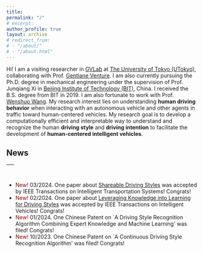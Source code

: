 ```yaml
---
title:
permalink: "/"
# excerpt: 
author_profile: true
layout: archive
# redirect_from:
# - "/about/"
# - "/about.html"
---
```



Hi! I am a visiting researcher in [GVLab](http://www.gvlab.jp/) at [The University of Tokyo (UTokyo)](https://www.u-tokyo.ac.jp/en/), collaborating with Prof. [Gentiane Venture](http://www.gvlab.jp/gv/index.html). I am also currently pursuing the Ph.D. degree in mechanical engineering under the supervision of Prof. Junqiang Xi in [Beijing Institute of Technology (BIT)](https://me-english.bit.edu.cn/), China. I received the B.S. degree from BIT in 2019. I am also fortunate to work with Prof. [Wenshuo Wang](https://wenshuowang.github.io/). My research interest lies on understanding **human driving behavior** when interacting with an autonomous vehicle and other agents in traffic toward human-centered vehicles. My research goal is to develop a computationally efficient and interpretable way to understand and recognize the human **driving style** and **driving intention** to facilitate the development of **human-centered intelligent vehicles**. 

## News 
<table style="width:100%">
  <thead>
    <tr>
      <th width="100%">&nbsp;</th>
    </tr>
  </thead>
</table>


<!--* <span style="color:darkred"> New! </span> 04/2024. One work about [Leveraging Knowledge into Learning for Driving Styles](https://ieeexplore.ieee.org/abstract/document/10423807) was accepted by IEEE ICRA 2024 as Late Breaking Results! Congrats! -->
* <span style="color:darkred"> New! </span> 03/2024. One paper about [Shareable Driving Styles](https://ieeexplore.ieee.org/document/10478205) was accepted by IEEE Transactions on Intelligent Transportation Systems! Congrats!
* <span style="color:darkred"> New! </span> 02/2024. One paper about [Leveraging Knowledge into Learning for Driving Styles](https://ieeexplore.ieee.org/abstract/document/10423807) was accepted by IEEE Transactions on Intelligent Vehicles! Congrats!
* <span style="color:darkred"> New! </span> 01/2024. One Chinese Patent on `A Driving Style Recognition Algorithm Combining Expert Knowledge and Machine Learning' was filed! Congrats!
* <span style="color:darkred"> New! </span> 10/2023. One Chinese Patent on `A Continuous Driving Style Recognition Algorithm' was filed! Congrats!


<!-- <dl>
  <dt> <strong>Instructor</strong></dt>
  <dd> - CEE 412/CET 522: Transportation Data Management and Visualization -- Winter 2021</dd>
  <dd> &nbsp;&nbsp;&nbsp;&nbsp; - 44 undergrads and grads; rating: 4.1/5.0 </dd>
  <dd> - <a href="https://zhiyongcui.com/CEE412_CET522/">CEE 412/CET 522: Transportation Data Management and Visualization</a> -- Winter 2020 [<a href="https://zhiyongcui.com/CEE412_CET522/docs/gallery/">Gallery</a>] (<span style="color:darkred;">CEE Department Chair's Award</span>)</dd>
  <dd> &nbsp;&nbsp;&nbsp;&nbsp; - 50 undergrads and grads; rating: 4.1/5.0 </dd>
  <dt> <strong>Guest Lecture</strong></dt>
  <dd> - CEE 412/CET 512: Transportation Data Management -- Winter 2019</dd>
  <dd> - Engineering Discovery Days, University of Washington -- Spring 2017, 2018, 2019</dd>
  <dt> <strong>Teach Assistant</strong></dt>
  <dd> - CEE 412 / CET 512: Transportation Data Management, UW, Winter 2019</dd>
</dl> -->
<!-- <ul>
  <li><a href="https://zhiyongcui.com/CEE412_CET522/">CEE 412/CET 522: Transportation Data Management and Visualization</a> -- Winter 2020 (Instructor)[<a href="https://zhiyongcui.com/CEE412_CET522/">Gallery</a>]</li>
</ul>
 -->
